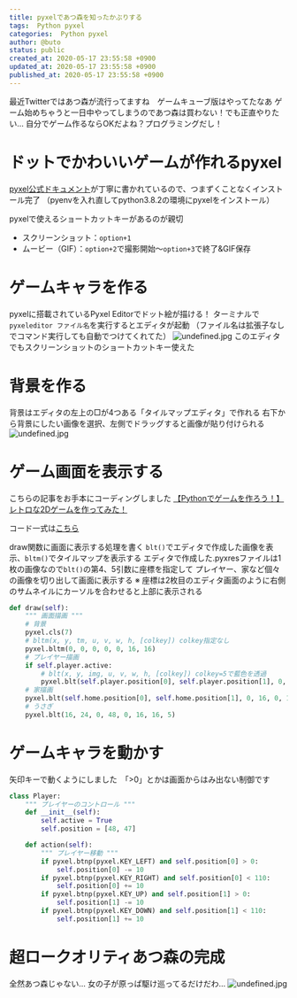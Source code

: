 ```yaml
---
title: pyxelであつ森を知ったかぶりする
tags:  Python pyxel
categories:  Python pyxel
author: @buto
status: public
created_at: 2020-05-17 23:55:58 +0900
updated_at: 2020-05-17 23:55:58 +0900
published_at: 2020-05-17 23:55:58 +0900
---
```

最近Twitterではあつ森が流行ってますね　ゲームキューブ版はやってたなあ
ゲーム始めちゃうと一日中やってしまうのであつ森は買わない！でも正直やりたい…
自分でゲーム作るならOKだよね？プログラミングだし！
# ドットでかわいいゲームが作れるpyxel
[pyxel公式ドキュメント](https://github.com/kitao/pyxel/blob/master/README.ja.md)が丁寧に書かれているので、つまずくことなくインストール完了
（pyenvを入れ直してpython3.8.2の環境にpyxelをインストール）

pyxelで使えるショートカットキーがあるのが親切

- スクリーンショット：`option+1`
- ムービー（GIF）：`option+2`で撮影開始〜`option+3`で終了&GIF保存

# ゲームキャラを作る
pyxelに搭載されているPyxel Editorでドット絵が描ける！
ターミナルで`pyxeleditor ファイル名`を実行するとエディタが起動
（ファイル名は拡張子なしでコマンド実行しても自動でつけてくれてた）
![undefined.jpg](https://s3.qrunch.io/29bf9c6ee38057155c3e301e864a7785.png)
このエディタでもスクリーンショットのショートカットキー使えた
# 背景を作る
背景はエディタの左上の□が4つある「タイルマップエディタ」で作れる
右下から背景にしたい画像を選択、左側でドラッグすると画像が貼り付けられる
![undefined.jpg](https://s3.qrunch.io/20504f7e3dea306587908445690a1320.png)
# ゲーム画面を表示する
こちらの記事をお手本にコーディングしました
[【Pythonでゲームを作ろう！】レトロな2Dゲームを作ってみた！](https://dev.classmethod.jp/articles/gamedev-with-python-pyxel1/)

コード一式は[こちら](https://github.com/butorisa/pretty-hopper)

draw関数に画面に表示する処理を書く
`blt()`でエディタで作成した画像を表示、`bltm()`でタイルマップを表示する
エディタで作成した.pyxresファイルは1枚の画像なので`blt()`の第4、5引数に座標を指定して
プレイヤー、家など個々の画像を切り出して画面に表示する
※ 座標は2枚目のエディタ画面のように右側のサムネイルにカーソルを合わせると上部に表示される

```py
def draw(self):
    """ 画面描画 """
    # 背景
    pyxel.cls(7)
    # bltm(x, y, tm, u, v, w, h, [colkey]) colkey指定なし
    pyxel.bltm(0, 0, 0, 0, 0, 16, 16)
    # プレイヤー描画
    if self.player.active:
        # blt(x, y, img, u, v, w, h, [colkey]) colkey=5で藍色を透過
        pyxel.blt(self.player.position[0], self.player.position[1], 0, 0, 0, 16, 16, 5)
    # 家描画
    pyxel.blt(self.home.position[0], self.home.position[1], 0, 16, 0, 16, 16, 5)
    # うさぎ
    pyxel.blt(16, 24, 0, 48, 0, 16, 16, 5)
```
# ゲームキャラを動かす
矢印キーで動くようにしました　「>0」とかは画面からはみ出ない制御です

```py
class Player:
    """ プレイヤーのコントロール """
    def __init__(self):
        self.active = True
        self.position = [48, 47]

    def action(self):
        """ プレイヤー移動 """
        if pyxel.btnp(pyxel.KEY_LEFT) and self.position[0] > 0:
            self.position[0] -= 10
        if pyxel.btnp(pyxel.KEY_RIGHT) and self.position[0] < 110:
            self.position[0] += 10
        if pyxel.btnp(pyxel.KEY_UP) and self.position[1] > 0:
            self.position[1] -= 10
        if pyxel.btnp(pyxel.KEY_DOWN) and self.position[1] < 110:
            self.position[1] += 10
```
# 超ロークオリティあつ森の完成
全然あつ森じゃない… 女の子が原っぱ駆け巡ってるだけだわ…
![undefined.jpg](https://s3.qrunch.io/c3359b8c851d980f90ae89fb2948108b.gif)
